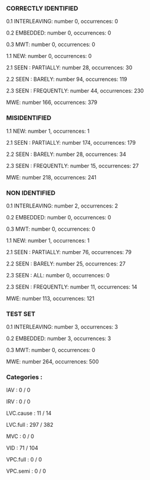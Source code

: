 ### CORRECTLY IDENTIFIED

0.1 INTERLEAVING: number 0, occurrences: 0

0.2 EMBEDDED: number 0, occurrences: 0

0.3 MWT: number 0, occurrences: 0

1.1 NEW: number 0, occurrences: 0

2.1 SEEN : PARTIALLY: number 28, occurrences: 30

2.2 SEEN : BARELY: number 94, occurrences: 119

2.3 SEEN : FREQUENTLY: number 44, occurrences: 230

MWE: number 166, occurrences: 379

### MISIDENTIFIED

1.1 NEW: number 1, occurrences: 1

2.1 SEEN : PARTIALLY: number 174, occurrences: 179

2.2 SEEN : BARELY: number 28, occurrences: 34

2.3 SEEN : FREQUENTLY: number 15, occurrences: 27

MWE: number 218, occurrences: 241

### NON IDENTIFIED

0.1 INTERLEAVING: number 2, occurrences: 2

0.2 EMBEDDED: number 0, occurrences: 0

0.3 MWT: number 0, occurrences: 0

1.1 NEW: number 1, occurrences: 1

2.1 SEEN : PARTIALLY: number 76, occurrences: 79

2.2 SEEN : BARELY: number 25, occurrences: 27

2.3 SEEN : ALL: number 0, occurrences: 0

2.3 SEEN : FREQUENTLY: number 11, occurrences: 14

MWE: number 113, occurrences: 121

### TEST SET

0.1 INTERLEAVING: number 3, occurrences: 3

0.2 EMBEDDED: number 3, occurrences: 3

0.3 MWT: number 0, occurrences: 0

MWE: number 264, occurrences: 500

### Categories : 

IAV		 : 0 / 0 

IRV		 : 0 / 0 

LVC.cause		 : 11 / 14 

LVC.full		 : 297 / 382 

MVC		 : 0 / 0 

VID		 : 71 / 104 

VPC.full		 : 0 / 0 

VPC.semi		 : 0 / 0 

